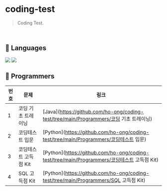 # coding-test
> Coding Test.

<br>

## 💬 Languages
<div style="display: inline-block">
    <img src="https://img.shields.io/badge/Java-007396?style=flat&logo=coffeescript&logoColor=white" />
    <img src="https://img.shields.io/badge/Python-3776AB?style=flat&logo=Python&logoColor=white" />
</div>

<br>

## 📝 Programmers
| 번호 | 문제 | 링크 |
|---|---|---|
| 1 | 코딩 기초 트레이닝 | [Java](https://github.com/ho-ong/coding-test/tree/main/Programmers/코딩 기초 트레이닝) |
| 2 | 코딩테스트 입문 | [Python](https://github.com/ho-ong/coding-test/tree/main/Programmers/코딩테스트 입문) |
| 3 | 코딩테스트 고득점 Kit | [Python](https://github.com/ho-ong/coding-test/tree/main/Programmers/코딩테스트 고득점 Kit) |
| 4 | SQL 고득점 Kit | [Python](https://github.com/ho-ong/coding-test/tree/main/Programmers/SQL 고득점 Kit) |
